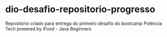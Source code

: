 # dio-desafio-repositorio-progresso
Repositório criado para entrega do primeiro desafio do bootcamp Potência Tech powered by iFood - Java Beginners
